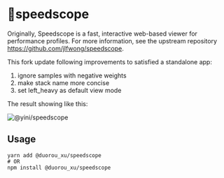 # 🔬speedscope

Originally, Speedscope is a fast, interactive web-based viewer for performance profiles. For more information, see the upstream repository https://github.com/jlfwong/speedscope.

This fork update following improvements to satisfied a standalone app:

1. ignore samples with negative weights
2. make stack name more concise
3. set left_heavy as default view mode

The result showing like this:

![@yini/speedscope](https://user-images.githubusercontent.com/34967660/142562466-118da27c-30bc-4aeb-8a71-d8e30ef38482.png)

## Usage

```
yarn add @duorou_xu/speedscope
# OR
npm install @duorou_xu/speedscope
```
